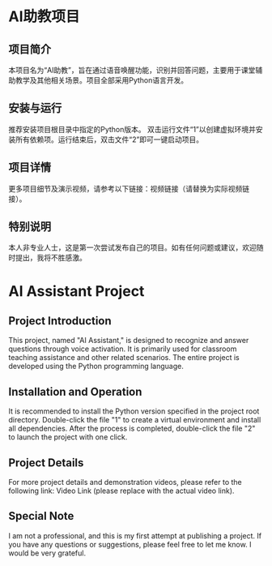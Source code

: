 # AI助教项目
## 项目简介
本项目名为“AI助教”，旨在通过语音唤醒功能，识别并回答问题，主要用于课堂辅助教学及其他相关场景。项目全部采用Python语言开发。
## 安装与运行
推荐安装项目根目录中指定的Python版本。
双击运行文件“1”以创建虚拟环境并安装所有依赖项。运行结束后，双击文件“2”即可一键启动项目。
## 项目详情
更多项目细节及演示视频，请参考以下链接：视频链接（请替换为实际视频链接）。
## 特别说明
本人非专业人士，这是第一次尝试发布自己的项目。如有任何问题或建议，欢迎随时提出，我将不胜感激。

# AI Assistant Project
## Project Introduction
This project, named "AI Assistant," is designed to recognize and answer questions through voice activation. It is primarily used for classroom teaching assistance and other related scenarios. The entire project is developed using the Python programming language.
## Installation and Operation
It is recommended to install the Python version specified in the project root directory.
Double-click the file "1" to create a virtual environment and install all dependencies. After the process is completed, double-click the file "2" to launch the project with one click.
## Project Details
For more project details and demonstration videos, please refer to the following link: Video Link (please replace with the actual video link).
## Special Note
I am not a professional, and this is my first attempt at publishing a project. If you have any questions or suggestions, please feel free to let me know. I would be very grateful.